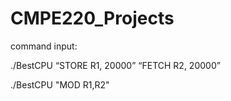 # CMPE220_Projects

command input:

./BestCPU “STORE R1, 20000” “FETCH R2, 20000”

./BestCPU "MOD R1,R2"
